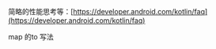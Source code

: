 简略的性能思考等：[https://developer.android.com/kotlin/faq](https://developer.android.com/kotlin/faq)

map 的to 写法